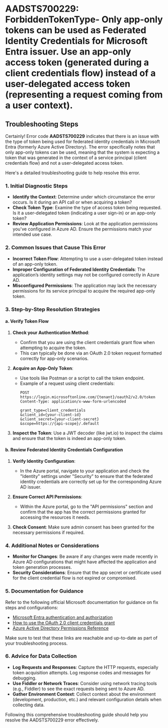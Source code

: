 
# AADSTS700229: ForbiddenTokenType- Only app-only tokens can be used as Federated Identity Credentials for Microsoft Entra issuer. Use an app-only access token (generated during a client credentials flow) instead of a user-delegated access token (representing a request coming from a user context).


## Troubleshooting Steps
Certainly! Error code **AADSTS700229** indicates that there is an issue with the type of token being used for federated identity credentials in Microsoft Entra (formerly Azure Active Directory). The error specifically notes that only app-only tokens can be used, meaning that the system is expecting a token that was generated in the context of a service principal (client credentials flow) and not a user-delegated access token.

Here's a detailed troubleshooting guide to help resolve this error.

### 1. Initial Diagnostic Steps

- **Identify the Context**: Determine under which circumstance the error occurs. Is it during an API call or when acquiring a token?
- **Check Token Type**: Examine the type of access token being requested. Is it a user-delegated token (indicating a user sign-in) or an app-only token?
- **Review Application Permissions**: Look at the application permissions you've configured in Azure AD. Ensure the permissions match your intended use case.

### 2. Common Issues that Cause This Error

- **Incorrect Token Flow**: Attempting to use a user-delegated token instead of an app-only token.
- **Improper Configuration of Federated Identity Credentials**: The application’s identity settings may not be configured correctly in Azure AD.
- **Misconfigured Permissions**: The application may lack the necessary permissions for its service principal to acquire the required app-only token.

### 3. Step-by-Step Resolution Strategies

#### a. Verify Token Flow

1. **Check your Authentication Method**:
   - Confirm that you are using the client credentials grant flow when attempting to acquire the token.
   - This can typically be done via an OAuth 2.0 token request formatted correctly for app-only scenarios.

2. **Acquire an App-Only Token**:
   - Use tools like Postman or a script to call the token endpoint.
   - Example of a request using client credentials:
     ```http
     POST https://login.microsoftonline.com/{tenant}/oauth2/v2.0/token
     Content-Type: application/x-www-form-urlencoded

     grant_type=client_credentials
     &client_id={your-client-id}
     &client_secret={your-client-secret}
     &scope=https://{api-scope}/.default
     ```

3. **Inspect the Token**: Use a JWT decoder (like jwt.io) to inspect the claims and ensure that the token is indeed an app-only token.

#### b. Review Federated Identity Credentials Configuration

1. **Verify Identity Configuration**:
   - In the Azure portal, navigate to your application and check the "Identity" settings under "Security" to ensure that the federated identity credentials are correctly set up for the corresponding Azure AD issuer.

2. **Ensure Correct API Permissions**:
   - Within the Azure portal, go to the "API permissions" section and confirm that the app has the correct permissions granted for accessing the resources it needs.

3. **Check Consent**: Make sure admin consent has been granted for the necessary permissions if required.

### 4. Additional Notes or Considerations

- **Monitor for Changes**: Be aware if any changes were made recently in Azure AD configurations that might have affected the application and token generation processes.
- **Security Considerations**: Ensure that the app secret or certificate used for the client credential flow is not expired or compromised.

### 5. Documentation for Guidance

Refer to the following official Microsoft documentation for guidance on fix steps and configurations:

- [Microsoft Entra authentication and authorization](https://learn.microsoft.com/en-us/azure/active-directory/develop/authentication-scenarios)
- [How to use the OAuth 2.0 client credentials grant](https://learn.microsoft.com/en-us/azure/active-directory/develop/v2-oauth2-client-creds-grant-flow)
- [Azure Active Directory Permissions Reference](https://learn.microsoft.com/en-us/azure/active-directory/develop/v1-azure-ads-graph-api-permissions)

Make sure to test that these links are reachable and up-to-date as part of your troubleshooting process.

### 6. Advice for Data Collection

- **Log Requests and Responses**: Capture the HTTP requests, especially token acquisition attempts. Log response codes and messages for debugging.
- **Use Fiddler or Network Traces**: Consider using network tracing tools (e.g., Fiddler) to see the exact requests being sent to Azure AD.
- **Gather Environment Context**: Collect context about the environment (development, production, etc.) and relevant configuration details when collecting data.

Following this comprehensive troubleshooting guide should help you resolve the AADSTS700229 error effectively.
